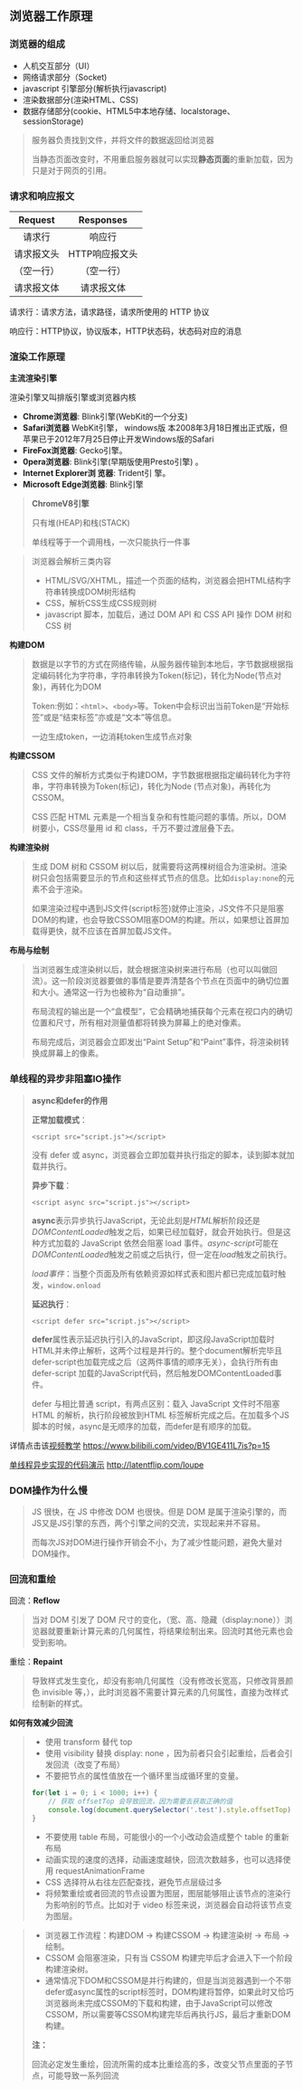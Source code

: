 ## 浏览器工作原理

### 浏览器的组成

- 人机交互部分（UI）
- 网络请求部分（Socket)
- javascript 引擎部分(解析执行javascript)
- 渲染数据部分(渲染HTML、CSS)
- 数据存储部分(cookie、HTML5中本地存储、localstorage、sessionStorage)

> 服务器负责找到文件，并将文件的数据返回给浏览器
>
> 当静态页面改变时，不用重启服务器就可以实现**静态页面**的重新加载，因为只是对于网页的引用。

### 请求和响应报文

|  Request   |   Responses    |
| :--------: | :------------: |
|   请求行   |     响应行     |
| 请求报文头 | HTTP响应报文头 |
| （空一行） |   （空一行）   |
| 请求报文体 |   请求报文体   |

请求行：请求方法，请求路径，请求所使用的 HTTP 协议

响应行：HTTP协议，协议版本，HTTP状态码，状态码对应的消息

### 渲染工作原理

**主流渲染引擎**

渲染引擎又叫排版引擎或浏览器内核

- **Chrome浏览器**: Blink引擎(WebKit的一个分支)
- **Safari浏览器** WebKit引擎， windows版 本2008年3月18日推出正式版，但苹果已于2012年7月25日停止开发Windows版的Safari 
- **FireFox浏览器**: Gecko引擎。
- **0pera浏览器**: Blink引擎(早期版使用Presto引擎) 。
- **Internet Explorer浏 览器**: Trident引 擎。
- **Microsoft Edge浏览器**: Blink引擎

> **ChromeV8引擎**
>
> 只有堆(HEAP)和栈(STACK)
>
> 单线程等于一个调用栈，一次只能执行一件事

> 浏览器会解析三类内容
>
> - HTML/SVG/XHTML，描述一个页面的结构，浏览器会把HTML结构字符串转换成DOM树形结构
> - CSS，解析CSS生成CSS规则树
> - javascript 脚本，加载后，通过 DOM API 和 CSS API 操作 DOM 树和 CSS 树

**构建DOM**

> 数据是以字节的方式在网络传输，从服务器传输到本地后，字节数据根据指定编码转化为字符串，字符串转换为Token(标记)，转化为Node(节点对象)，再转化为DOM
>
> Token:例如：`<html>`、`<body>`等。Token中会标识出当前Token是“开始标签”或是“结束标签”亦或是“文本”等信息。
>
> 一边生成token，一边消耗token生成节点对象

 **构建CSSOM**

> CSS 文件的解析方式类似于构建DOM，字节数据根据指定编码转化为字符串，字符串转换为Token(标记)，转化为Node (节点对象)，再转化为CSSOM。
>
> CSS 匹配 HTML 元素是一个相当复杂和有性能问题的事情。所以，DOM 树要小，CSS尽量用 id 和 class，千万不要过渡层叠下去。

**构建渲染树**

> 生成 DOM 树和 CSSOM 树以后，就需要将这两棵树组合为渲染树。渲染树只会包括需要显示的节点和这些样式节点的信息。比如`display:none`的元素不会于渲染。
>
> 如果渲染过程中遇到JS文件(script标签)就停止渲染，JS文件不只是阻塞DOM的构建，也会导致CSSOM阻塞DOM的构建。所以，如果想让首屏加载得更快，就不应该在首屏加载JS文件。

**布局与绘制**

> 当浏览器生成渲染树以后，就会根据渲染树来进行布局（也可以叫做回流）。这一阶段浏览器要做的事情是要弄清楚各个节点在页面中的确切位置和大小。通常这一行为也被称为“自动重排”。
>
> 布局流程的输出是一个“盒模型”，它会精确地捕获每个元素在视口内的确切位置和尺寸，所有相对测量值都将转换为屏幕上的绝对像素。
>
> 布局完成后，浏览器会立即发出“Paint Setup”和“Paint”事件，将渲染树转换成屏幕上的像素。

### 单线程的异步非阻塞IO操作

> **async和defer的作用**
>
> **正常加载模式**：
>
> `<script src="script.js"></script>`
>
> 没有 defer 或 async，浏览器会立即加载并执行指定的脚本，读到脚本就加载并执行。
>
> **异步下载**：
>
> `<script async src="script.js"></script>`  
>
> **async**表示异步执行JavaScript，无论此刻是*HTML*解析阶段还是*DOMContentLoaded*触发之后，如果已经加载好，就会开始执行。但是这种方式加载的 JavaScript 依然会阻塞 load 事件。*async-script*可能在*DOMContentLoaded*触发之前或之后执行，但一定在*load*触发之前执行。
>
> *load事件*：当整个页面及所有依赖资源如样式表和图片都已完成加载时触发，`window.onload`
>
> **延迟执行**：
>
> `<script defer src="script.js"></script>`
>
> **defer**属性表示延迟执行引入的JavaScript，即这段JavaScript加载时HTML并未停止解析，这两个过程是并行的。整个document解析完毕且defer-script也加载完成之后（这两件事情的顺序无关），会执行所有由defer-script 加载的JavaScript代码，然后触发DOMContentLoaded事件。
>
> defer 与相比普通 script，有两点区别：载入 JavaScript 文件时不阻塞 HTML 的解析，执行阶段被放到HTML 标签解析完成之后。在加载多个JS脚本的时候，async是无顺序的加载，而defer是有顺序的加载。

详情点击该[视频教学](https://www.bilibili.com/video/BV1GE411L7is?p=15)   https://www.bilibili.com/video/BV1GE411L7is?p=15

[单线程异步实现的代码演示](http://latentflip.com/loupe) http://latentflip.com/loupe

### DOM操作为什么慢

> JS 很快，在 JS 中修改 DOM 也很快。但是 DOM 是属于渲染引擎的，而 JS又是JS引擎的东西，两个引擎之间的交流，实现起来并不容易。 
>
> 而每次JS对DOM进行操作开销会不小，为了减少性能问题，避免大量对DOM操作。

### 回流和重绘

回流：**Reflow**

> 当对 DOM 引发了 DOM 尺寸的变化，（宽、高、隐藏（display:none））浏览器就要重新计算元素的几何属性，将结果绘制出来。回流时其他元素也会受到影响。

重绘：**Repaint**

> 导致样式发生变化，却没有影响几何属性（没有修改长宽高，只修改背景颜色 invisible 等，），此时浏览器不需要计算元素的几何属性，直接为改样式绘制新的样式。

**如何有效减少回流**

> - 使用 transform 替代 top
> - 使用 visibility 替换 display: none ，因为前者只会引起重绘，后者会引发回流（改变了布局）
> - 不要把节点的属性值放在一个循环里当成循环里的变量。
>
> ```js
> for(let i = 0; i < 1000; i++) {
>     // 获取 offsetTop 会导致回流，因为需要去获取正确的值
>     console.log(document.querySelector('.test').style.offsetTop)
> }
> ```
>
> - 不要使用 table 布局，可能很小的一个小改动会造成整个 table 的重新布局
> - 动画实现的速度的选择，动画速度越快，回流次数越多，也可以选择使用 requestAnimationFrame
> - CSS 选择符从右往左匹配查找，避免节点层级过多
> - 将频繁重绘或者回流的节点设置为图层，图层能够阻止该节点的渲染行为影响别的节点。比如对于 video 标签来说，浏览器会自动将该节点变为图层。



> - 浏览器工作流程：构建DOM -> 构建CSSOM -> 构建渲染树 -> 布局 -> 绘制。
> - CSSOM 会阻塞渲染，只有当 CSSOM 构建完毕后才会进入下一个阶段构建渲染树。
> - 通常情况下DOM和CSSOM是并行构建的，但是当浏览器遇到一个不带defer或async属性的script标签时，DOM构建将暂停，如果此时又恰巧浏览器尚未完成CSSOM的下载和构建，由于JavaScript可以修改CSSOM，所以需要等CSSOM构建完毕后再执行JS，最后才重新DOM构建。
>
> **注：**
>
> 回流必定发生重绘，回流所需的成本比重绘高的多，改变父节点里面的子节点，可能导致一系列回流
